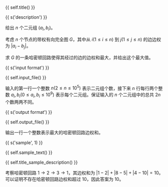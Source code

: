 {{ self.title() }}

{{ s('description') }}

给出 $n$ 个二元组 $(a_i,b_i)$。

考虑 $n$ 个节点的带权有向完全图 $G$，其中从 $i (1 \le i \le n)$ 到 $j (1 \le j \le n)$ 的边边权为 $|a_i-b_j|$。

求 $G$ 的一条哈密顿回路使得其经过的边的边权和最大，并给出这个最大值。

{{ s('input format') }}

{{ self.input_file() }}

输入的第一行一个整数 $n(2 \le n \le 10^5)$ 表示二元组个数，接下来 $n$ 行每行两个整数 $a_i,b_i(0 \le a_i,b_i \le 10^9)$ 表示每个二元组。保证输入的 $n$ 个二元组中的总共 $2n$ 个数两两不同。

{{ s('output format') }}

{{ self.output_file() }}

输出一行一个整数表示最大的哈密顿回路边权和。

{{ s('sample', 1) }}

{{ self.sample_text() }}

{{ self.title_sample_description() }}

考察哈密顿回路 $1 \to 2 \to 3 \to 1$，其边权和为 $|1-2| + |
8-5| + |4-10| = 10$。可以证明不存在哈密顿回路边权和超过 $10$，因此答案为 $10$。
